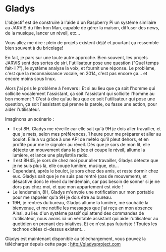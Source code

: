 Gladys
======
L'objectif est de construire à l'aide d'un Raspberry Pi un système similaire au JARVIS du film Iron Man, capable de gérer la maison, diffuser des news, de la musique, lancer un réveil, etc...

Vous allez me dire : plein de projets existent déjà! et pourtant ça ressemble bien souvent à du bricolage!

En fait, je pars sur une toute autre approche. Bien souvent, les projets JARVIS sont des sortes de siri, l'utilisateur pose une question ("Quel temps fait-il ?"), le système analyse la voix, et fournit une réponse. Le problème, c'est que la reconnaissance vocale, en 2014, c'est pas encore ça... et encore moins sous linux.

Alors j'ai pris le problème à l'envers : Et si au lieu que ça soit l'homme qui sollicite vocalement l'assistant, ça soit l'assistant qui sollicite l'homme au bon moment ?
C'est à dire qu'au lieu que ce soit l'utilisateur qui pose une question, ça soit l'assistant qui prenne la parole, ou fasse une action, pour aider l'utilisateur.

Imaginons un scénario :
- Il est 8H, Gladys me réveille car elle sait qu'à 9H je dois aller travailler, et que je mets, selon mes préférences, 1 heure pour me préparer et aller au boulot. Elle a vu grâce à une API de météo qu'il pleut dehors, et en profite pour me le signaler au réveil. Dès que je sors de mon lit, elle détecte un mouvement dans la pièce et coupe le réveil, allume la lumière, et lance une playlist/la radio.
- Il est 8H45, je sors de chez moi pour aller travailler, Gladys détecte que je ne suis plus là, elle coupe lumière, musique, etc...
- Cependant, après le boulot, je sors chez des amis, et reste dormir chez eux. Gladys sait que je ne suis pas rentré (pas de mouvement), et désactive donc le réveil du lendemain, car pas besoin de sonner si je ne dors pas chez moi, et que mon appartement est vide !
- Le lendemain, 8H, Gladys m'envoie une notification sur mon portable pour me rappeler qu'a 9H je dois être au bureau.
- 19H, je rentres du bureau, Gladys allume la lumière, me souhaite la bienvenue, et me notifie les messages que j'ai reçu en mon absence
Ainsi, au lieu d'un système passif qui attend des commandes de l'utilisateur, nous avons ici un véritable assistant qui aide l'utilisateur au quotidien en prenant des iniatives. Et ce n'est pas futuriste ! Toutes les technos citées ci-dessus existent...

Gladys est maintenant disponible au téléchargement, vous pouvez la télécharger depuis cette page :
http://gladysproject.com
